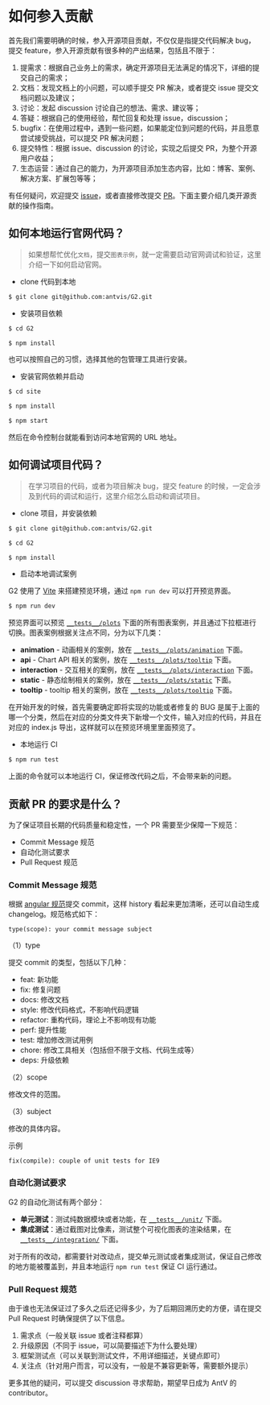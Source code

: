 # 如何参入贡献

首先我们需要明确的时候，参入开源项目贡献，不仅仅是指提交代码解决 bug，提交 feature，参入开源贡献有很多种的产出结果，包括且不限于：

1. 提需求：根据自己业务上的需求，确定开源项目无法满足的情况下，详细的提交自己的需求；
2. 文档：发现文档上的小问题，可以顺手提交 PR 解决，或者提交 issue 提交文档问题以及建议；
3. 讨论：发起 discussion 讨论自己的想法、需求、建议等；
4. 答疑：根据自己的使用经验，帮忙回复和处理 issue，discussion；
5. bugfix：在使用过程中，遇到一些问题，如果能定位到问题的代码，并且愿意尝试接受挑战，可以提交 PR 解决问题；
6. 提交特性：根据 issue、discussion 的讨论，实现之后提交 PR，为整个开源用户收益；
7. 生态运营：通过自己的能力，为开源项目添加生态内容，比如：博客、案例、解决方案、扩展包等等；

有任何疑问，欢迎提交 [issue](https://github.com/antvis/g2/issues)，或者直接修改提交 [PR](https://github.com/antvis/g2/pulls)。下面主要介绍几类开源贡献的操作指南。

## 如何本地运行官网代码？

> 如果想帮忙优化`文档`，提交`图表示例`，就一定需要启动官网调试和验证，这里介绍一下如何启动官网。

- clone 代码到本地

```bash
$ git clone git@github.com:antvis/G2.git
```

- 安装项目依赖

```bash
$ cd G2

$ npm install
```

也可以按照自己的习惯，选择其他的包管理工具进行安装。

- 安装官网依赖并启动

```bash
$ cd site

$ npm install

$ npm start
```

然后在命令控制台就能看到访问本地官网的 URL 地址。


## 如何调试项目代码？

> 在学习项目的代码，或者为项目解决 bug，提交 feature 的时候，一定会涉及到代码的调试和运行，这里介绍怎么启动和调试项目。

- clone 项目，并安装依赖

```bash
$ git clone git@github.com:antvis/G2.git

$ cd G2

$ npm install
```

- 启动本地调试案例

G2 使用了 [Vite](https://vitejs.dev/) 来搭建预览环境，通过 `npm run dev` 可以打开预览界面。

```bash
$ npm run dev
```

预览界面可以预览 [`__tests__/plots`](./__tests__/plots) 下面的所有图表案例，并且通过下拉框进行切换。图表案例根据关注点不同，分为以下几类：

- **animation** - 动画相关的案例，放在 [`__tests__/plots/animation`](./__tests__/plots/animation/) 下面。
- **api** - Chart API 相关的案例，放在 [`__tests__/plots/tooltip`](./__tests__/plots/tooltip) 下面。
- **interaction** - 交互相关的案例，放在 [`__tests__/plots/interaction`](./__tests__/plots/interaction) 下面。
- **static** - 静态绘制相关的案例，放在 [`__tests__/plots/static`](./__tests__/plots/static/) 下面。
- **tooltip** - tooltip 相关的案例，放在 [`__tests__/plots/tooltip`](./__tests__/plots/tooltip/) 下面。

在开始开发的时候，首先需要确定即将实现的功能或者修复的 BUG 是属于上面的哪一个分类，然后在对应的分类文件夹下新增一个文件，输入对应的代码，并且在对应的 index.js 导出，这样就可以在预览环境里里面预览了。

- 本地运行 CI

```ts
$ npm run test
```

上面的命令就可以本地运行 CI，保证修改代码之后，不会带来新的问题。


## 贡献 PR 的要求是什么？

为了保证项目长期的代码质量和稳定性，一个 PR 需要至少保障一下规范：

- Commit Message 规范
- 自动化测试要求
- Pull Request 规范


### Commit Message 规范

根据 [angular 规范](https://github.com/angular/angular.js/blob/master/CONTRIBUTING.md#commit-message-format)提交 commit，这样 history 看起来更加清晰，还可以自动生成 changelog。规范格式如下：

```text
type(scope): your commit message subject
```

（1）type

提交 commit 的类型，包括以下几种：

- feat: 新功能
- fix: 修复问题
- docs: 修改文档
- style: 修改代码格式，不影响代码逻辑
- refactor: 重构代码，理论上不影响现有功能
- perf: 提升性能
- test: 增加修改测试用例
- chore: 修改工具相关（包括但不限于文档、代码生成等）
- deps: 升级依赖

（2）scope

修改文件的范围。

（3）subject

修改的具体内容。

示例

```plain
fix(compile): couple of unit tests for IE9
```

### 自动化测试要求

G2 的自动化测试有两个部分：

- **单元测试**：测试纯数据模块或者功能，在 [`__tests__/unit/`](./__tests__/unit/) 下面。
- **集成测试**：通过截图对比像素，测试整个可视化图表的渲染结果，在 [`__tests__/integration/`](./__tests__/integration/) 下面。

对于所有的改动，都需要针对改动点，提交单元测试或者集成测试，保证自己修改的地方能被覆盖到，并且本地运行 `npm run test` 保证 CI 运行通过。

### Pull Request 规范

由于谁也无法保证过了多久之后还记得多少，为了后期回溯历史的方便，请在提交 Pull Request 时确保提供了以下信息。

1. 需求点（一般关联 issue 或者注释都算）
2. 升级原因（不同于 issue，可以简要描述下为什么要处理）
3. 框架测试点（可以关联到测试文件，不用详细描述，关键点即可）
4. 关注点（针对用户而言，可以没有，一般是不兼容更新等，需要额外提示）

更多其他的疑问，可以提交 discussion 寻求帮助，期望早日成为 AntV 的 contributor。
